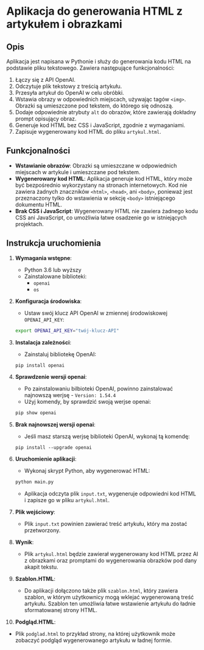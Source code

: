 # Aplikacja do generowania HTML z artykułem i obrazkami

## Opis
Aplikacja jest napisana w Pythonie i służy do generowania kodu HTML na podstawie pliku tekstowego. Zawiera następujące funkcjonalności:

1. Łączy się z API OpenAI.
2. Odczytuje plik tekstowy z treścią artykułu.
3. Przesyła artykuł do OpenAI w celu obróbki. 
4. Wstawia obrazy w odpowiednich miejscach, używając tagów `<img>`. Obrazki są umieszczone pod tekstem, do którego się odnoszą.
5. Dodaje odpowiednie atrybuty `alt` do obrazów, które zawierają dokładny prompt opisujący obraz.
6. Generuje kod HTML bez CSS i JavaScript, zgodnie z wymaganiami.
7. Zapisuje wygenerowany kod HTML do pliku `artykul.html`.

## Funkcjonalności

- **Wstawianie obrazów**: Obrazki są umieszczane w odpowiednich miejscach w artykule i umieszczane pod tekstem.
- **Wygenerowany kod HTML**: Aplikacja generuje kod HTML, który może być bezpośrednio wykorzystany na stronach internetowych. Kod nie zawiera żadnych znaczników `<html>`, `<head>`, ani `<body>`, ponieważ jest przeznaczony tylko do wstawienia w sekcję `<body>` istniejącego dokumentu HTML.
- **Brak CSS i JavaScript**: Wygenerowany HTML nie zawiera żadnego kodu CSS ani JavaScript, co umożliwia łatwe osadzenie go w istniejących projektach.

## Instrukcja uruchomienia

1. **Wymagania wstępne**:
    - Python 3.6 lub wyższy
    - Zainstalowane biblioteki:
      - `openai`
      - `os`

2. **Konfiguracja środowiska**:
    - Ustaw swój klucz API OpenAI w zmiennej środowiskowej `OPENAI_API_KEY`:
    ```bash
    export OPENAI_API_KEY="twój-klucz-API"
    ```

3. **Instalacja zależności**:
    - Zainstaluj bibliotekę OpenAI:
    ```bash
    pip install openai
    ```

4. **Sprawdzenie wersji openai**:
   - Po zainstalowaniu bilbioteki OpenAI, powinno zainstalować najnowszą werjsę - `Version: 1.54.4`
   - Użyj komendy, by sprawdzić swoją werjse openai:
   ```bash
   pip show openai
   ```

5. **Brak najnowszej wersji openai**:
   - Jeśli masz starszą werjsę biblioteki OpenAI, wykonaj tą komendę:
   ```
   pip install --upgrade openai
   ```

6. **Uruchomienie aplikacji**:
    - Wykonaj skrypt Python, aby wygenerować HTML:
    ```bash
    python main.py
    ```
    - Aplikacja odczyta plik `input.txt`, wygeneruje odpowiedni kod HTML i zapisze go w pliku `artykul.html`.

7. **Plik wejściowy**:
    - Plik `input.txt` powinien zawierać treść artykułu, który ma zostać przetworzony.

8. **Wynik**:
    - Plik `artykul.html` będzie zawierał wygenerowany kod HTML przez AI z obrazkami oraz promptami do wygenerowania obrazków pod dany akapit tekstu.

9. **Szablon.HTML**:
    - Do aplikacji dołączono także plik `szablon.html`, który zawiera szablon, w którym użytkownicy mogą wklejać wygenerowaną treść artykułu. Szablon ten umożliwia łatwe wstawienie artykułu do ładnie sformatowanej strony HTML.

10. **Podgląd.HTML**:
   - Plik `podglad.html` to przykład strony, na której użytkownik może zobaczyć podgląd wygenerowanego artykułu w ładnej formie.

